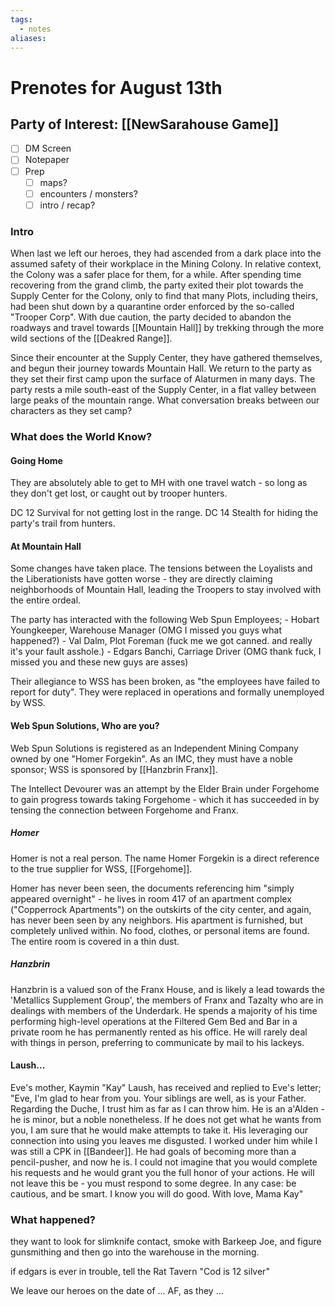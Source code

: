```yaml
---
tags:
  - notes
aliases:
---
```


# Prenotes for August 13th
## Party of Interest: [[NewSarahouse Game]]
- [ ] DM Screen
- [ ] Notepaper
- [ ] Prep
	- [ ] maps?
	- [ ] encounters / monsters?
	- [ ] intro / recap?

### Intro

When last we left our heroes, they had ascended from a dark place into the assumed safety of their workplace in the Mining Colony. In relative context, the Colony was a safer place for them, for a while. After spending time recovering from the grand climb, the party exited their plot towards the Supply Center for the Colony, only to find that many Plots, including theirs, had been shut down by a quarantine order enforced by the so-called "Trooper Corp". With due caution, the party decided to abandon the roadways and travel towards [[Mountain Hall]] by trekking through the more wild sections of the [[Deakred Range]].

Since their encounter at the Supply Center, they have gathered themselves, and begun their journey towards Mountain Hall. We return to the party as they set their first camp upon the surface of Alaturmen in many days. The party rests a mile south-east of the Supply Center, in a flat valley between large peaks of the mountain range. What conversation breaks between our characters as they set camp?

### What does the World Know?
#### Going Home
They are absolutely able to get to MH with one travel watch - so long as they don't get lost, or caught out by trooper hunters.

DC 12 Survival for not getting lost in the range.
DC 14 Stealth for hiding the party's trail from hunters.

#### At Mountain Hall
Some changes have taken place. The tensions between the Loyalists and the Liberationists have gotten worse - they are directly claiming neighborhoods of Mountain Hall, leading the Troopers to stay involved with the entire ordeal.

The party has interacted with the following Web Spun Employees;
	- Hobart Youngkeeper, Warehouse Manager (OMG I missed you guys what happened?)
	- Val Dalm, Plot Foreman (fuck me we got canned. and really it's your fault asshole.)
	- Edgars Banchi, Carriage Driver (OMG thank fuck, I missed you and these new guys are asses)

Their allegiance to WSS has been broken, as "the employees have failed to report for duty". They were replaced in operations and formally unemployed by WSS.

#### Web Spun Solutions, Who are you?
Web Spun Solutions is registered as an Independent Mining Company owned by one "Homer Forgekin". As an IMC, they must have a noble sponsor; WSS is sponsored by [[Hanzbrin Franx]].

The Intellect Devourer was an attempt by the Elder Brain under Forgehome to gain progress towards taking Forgehome - which it has succeeded in by tensing the connection between Forgehome and Franx.

##### Homer
Homer is not a real person. The name Homer Forgekin is a direct reference to the true supplier for WSS, [[Forgehome]].

Homer has never been seen, the documents referencing him "simply appeared overnight" - he lives in room 417 of an apartment complex ("Copperrock Apartments") on the outskirts of the city center, and again, has never been seen by any neighbors. His apartment is furnished, but completely unlived within. No food, clothes, or personal items are found. The entire room is covered in a thin dust.

##### Hanzbrin
Hanzbrin is a valued son of the Franx House, and is likely a lead towards the 'Metallics Supplement Group', the members of Franx and Tazalty who are in dealings with members of the Underdark. He spends a majority of his time performing high-level operations at the Filtered Gem Bed and Bar in a private room he has permanently rented as his office. He will rarely deal with things in person, preferring to communicate by mail to his lackeys. 

#### Laush...
Eve's mother, Kaymin "Kay" Laush, has received and replied to Eve's letter;
	"Eve,
	I'm glad to hear from you. Your siblings are well, as is your Father.
	Regarding the Duche, I trust him as far as I can throw him. He is an a'Alden - he is minor, but a noble nonetheless. If he does not get what he wants from you, I am sure that he would make attempts to take it. His leveraging our connection into using you leaves me disgusted. 
	I worked under him while I was still a CPK in [[Bandeer]]. He had goals of becoming more than a pencil-pusher, and now he is. I could not imagine that you would complete his requests and he would grant you the full honor of your actions. He will not leave this be - you must respond to some degree. In any case: be cautious, and be smart. I know you will do good.
	With love,
	Mama Kay"

### What happened?

they want to look for slimknife contact, smoke with Barkeep Joe, and figure gunsmithing and then go into the warehouse in the morning.

if edgars is ever in trouble, tell the Rat Tavern "Cod is 12 silver"

We leave our heroes on the date of ... AF, as they ...
